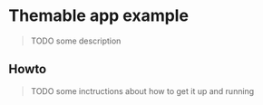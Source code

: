 # Themable app example

> TODO some description

## Howto

> TODO some inctructions about how to get it up and running
